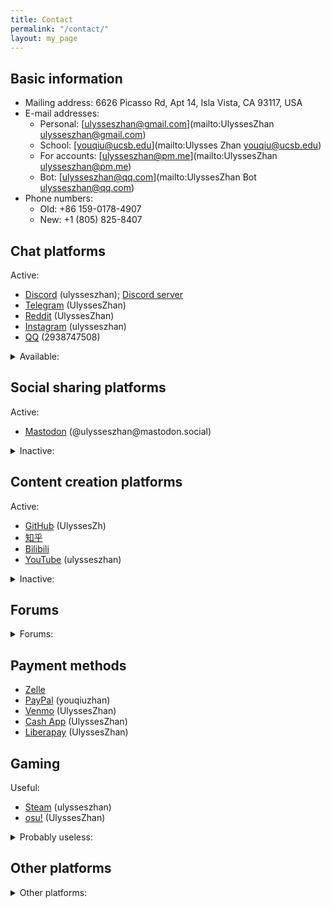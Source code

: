 ```yaml
---
title: Contact
permalink: "/contact/"
layout: my_page
---
```


## Basic information

* Mailing address: 6626 Picasso Rd, Apt 14, Isla Vista, CA 93117, USA
* E-mail addresses:
  * Personal: [ulysseszhan@gmail.com](mailto:UlyssesZhan <ulysseszhan@gmail.com>)
  * School: [youqiu@ucsb.edu](mailto:Ulysses Zhan <youqiu@ucsb.edu>)
  * For accounts: [ulysseszhan@pm.me](mailto:UlyssesZhan <ulysseszhan@pm.me>)
  * Bot: [ulysseszhan@qq.com](mailto:UlyssesZhan Bot <ulysseszhan@qq.com>)
* Phone numbers:
  * Old: +86 159-0178-4907
  * New: +1 (805) 825-8407

## Chat platforms

Active:

* [Discord](https://discordapp.com/users/586808226058862623) (ulysseszhan);
[Discord server](https://discord.gg/zc64ydP4JA)
* [Telegram](https://t.me/UlyssesZhan) (UlyssesZhan)
* [Reddit](https://reddit.com/u/UlyssesZhan) (UlyssesZhan)
* [Instagram](https://instagram.com/ulysseszhan) (ulysseszhan)
* [QQ](https://qm.qq.com/cgi-bin/qm/qr?k=-u9lqfGgG0FoZjI-LJoFUtzJzBq2KMfa) (2938747508)

<details>
<summary>Available:</summary>

* [WhatsApp](https://wa.me/qr/AWJXLNDNIBM3G1)
* [LINE](https://line.me/ti/p/UORDWHwDyR)
* [Skype](https://join.skype.com/invite/qJ1LIuNb3UQv)
* [Snapchat](https://snapchat.com/add/ulysseszhan) (ulysseszhan)
* [GroupMe](https://groupme.com/contact/106459805/ZE5oVxdV)
* [WeChat](https://u.wechat.com/ENVS9zaZ_kYDj7Q2TdwWdyQ) (ulysseszhan)
* [Matrix](https://matrix.to/#/@ulysseszhan:matrix.org) (\@ulysseszhan:matrix.org)
* [Session](https://getsession.org/download) (053a1db4f9acead86f348991668e76b04771e840503972ebf74d6b7d23cb767471)
* [Signal](https://signal.org/install) ((805) 825-8407)

</details>

## Social sharing platforms

Active:

* [Mastodon](https://mastodon.social/@ulysseszhan) (\@ulysseszhan\@mastodon.social)

<details>
<summary>Inactive:</summary>

* [Instagram](https://instagram.com/ulysseszhan) (ulysseszhan)
* [Facebook](https://facebook.com/YouqiuZhan) (YouqiuZhan)
* [Twitter](https://twitter.com/UlyssesZhan) (UlyssesZhan)
* [QQ](https://qm.qq.com/cgi-bin/qm/qr?k=-u9lqfGgG0FoZjI-LJoFUtzJzBq2KMfa) (2938747508)
* [WeChat](https://u.wechat.com/ENVS9zaZ_kYDj7Q2TdwWdyQ) (ulysseszhan)
* [Tumblr](https://ulysseszhan.tumblr.com/) (ulysseszhan)
* [微博](https://weibo.com/u/3207976064)
* [BeReal.](https://bere.al/ulysseszhan) (ulysseszhan)
* [Bilibili](https://space.bilibili.com/226047082/dynamic)

</details>

## Content creation platforms

Active:

* [GitHub](https://github.com/UlyssesZh) (UlyssesZh)
* [知乎](https://zhihu.com/people/ulysseszhan)
* [Bilibili](https://space.bilibili.com/226047082)
* [YouTube](https://youtube.com/@ulysseszhan) (ulysseszhan)

<details>
<summary>Inactive:</summary>

* [MuseScore](https://musescore.com/ulysseszhan) (ulysseszhan)
* [Codeberg](https://codeberg.org/UlyssesZhan) (UlyssesZhan)
* [GitLab](https://gitlab.com/UlyssesZhan) (UlyssesZhan)
* [Pinterest](https://pinterest.com/ulysseszhan) (ulysseszhan)
* [Medium](https://medium.com/@ulysseszhan) (ulysseszhan)
* [SourceForge](https://sourceforge.net/u/ulysseszhan) (ulysseszhan)
* [OnlyFans](https://onlyfans.com/ulysseszhan) (ulysseszhan)
* [Flickr](https://flickr.com/photos/UlyssesZhan) (UlyssesZhan)
* [DeviantArt](https://deviantart.com/ulysseszhan) (UlyssesZhan)
* [ArtStation](https://artstation.com/ulysseszhan) (ulysseszhan)
* [Pixiv](https://pixiv.net/users/28889180) (ulysseszhan)
* [SoundCloud](https://soundcloud.com/ulysseszhan) (ulysseszhan)
* [Twitch](https://twitch.tv/ulysseszhan) (ulysseszhan)
* [TikTok](https://tiktok.com/@ulysseszhan) (ulysseszhan)
* [CSDN博客](https://blog.csdn.net/qq_33904752)
* [虫虫钢琴网](https://gangqinpu.com/member/634972.html)

</details>

## Forums

<details>
<summary>Forums:</summary>

General:

* [Reddit](https://reddit.com/u/UlyssesZhan) (UlyssesZhan)
* [知乎](https://zhihu.com/people/ulysseszhan)
* [StackExchange](https://stackexchange.com/users/14182367)
* [百度贴吧](https://tieba.baidu.com/home/main?id=tb.1.60c23df.ZeK_nGL220R_urGB_jdd3w)
* [Quora](https://quora.com/profile/Ulysses-Zhan) (Ulysses Zhan)

Specific:

* [Project1](https://rpg.blue/?2644692)
* [4399手游论坛](https://bbs.4399.cn/forums-mythread-uid-832996581)
* [MLP Forums](https://mlpforums.com/profile/49563-ulysseszhan)
* [PVZ Forum](https://forum.crescb.com/profile/6068) (ulysseszhan)
* [质心论坛](https://forum.eduzhixin.com/homepage/UID_62b6586b5f9b9b5ee2215e38a8cd04ac)
* [MacroDroid Forum](https://macrodroidforum.com/index.php?members/ulysseszhan.24270)
* [Jellyfin Forum](https://forum.jellyfin.org/u-ulysseszhan) (UlyssesZhan)
* [Nextcloud community](https://help.nextcloud.com/u/ulysseszhan) (UlyssesZhan)
* [KDE Discuss](https://discuss.kde.org/u/ulysseszhan) (UlyssesZhan)

</details>

## Payment methods

* [Zelle](enroll.zellepay.com/qr-codes?data=eyJuYW1lIjoiWU9VUUlVIiwidG9rZW4iOiI4MDU4MjU4NDA3IiwiYWN0aW9uIjoicGF5bWVudCJ9)
* [PayPal](https://paypal.me/youqiuzhan) (youqiuzhan)
* [Venmo](https://venmo.com/UlyssesZhan) (UlyssesZhan)
* [Cash App](https://cash.app/$UlyssesZhan) (UlyssesZhan)
* [Liberapay](https://liberapay.com/UlyssesZhan/) (UlyssesZhan)

## Gaming

Useful:

* [Steam](https://steamcommunity.com/id/ulysseszhan) (ulysseszhan)
* [osu!](https://osu.ppy.sh/users/21013127) (UlyssesZhan)

<details>
<summary>Probably useless:</summary>

* [GOG.com](https://www.gog.com/u/UlyssesZhan) (UlyssesZhan)
* [itch.io](https://ulysseszhan.itch.io) (UlyssesZhan)
* (taptap.io) [TapTap](https://taptap.io/user/483441132)
* (taptap.cn) [TapTap](https://taptap.cn/user/17520255)

</details>

## Other platforms

<details>
<summary>Other platforms:</summary>

* [LinkedIn](https://linkedin.com/in/%E6%9C%89%E4%B8%98-%E8%A9%B9-7715a4155)
* [Tinder](https://tinder.com/@ulysseszhan) (ulysseszhan)
* [Internet Archive](https://archive.org/details/@ulysseszhan) (ulysseszhan)
* [MEGA](https://mega.nz/C!DOw1hIgb)
* [JSFiddle](https://jsfiddle.net/user/UlyssesZhan) (UlyssesZhan)
* [CodePen](https://codepen.io/UlyssesZhan) (UlyssesZhan)
* [Postman](https://postman.com/ulysseszhan) (ulysseszhan)
* [Wikipedia](https://en.wikipedia.org/wiki/User:UlyssesZhan) (UlyssesZhan)
* [Fandom](https://community.fandom.com/wiki/User:UlyssesZhan) (UlyssesZhan)
* [百度网盘](https://snsyun.baidu.com/wap/snsdeeplink?page=middle&is_qrcode=1&qrcode_type=1&scheme=bdnetdisk%3A%2F%2Fn%2Faction.ADD_FRIEND%3Fuk%3D738998772%26type%3Dnormal) (kMIErtrjD)
* [Spotify](https://open.spotify.com/user/31mqgfrabp3qehe3w6bvlp447dcm)

</details>

